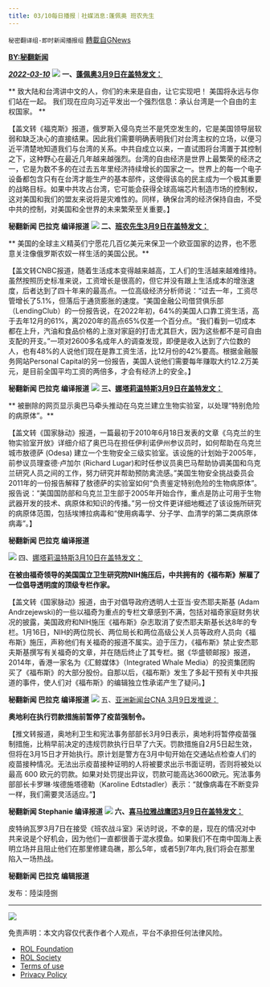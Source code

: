```yaml
---
title: 03/10每日播报｜社媒消息:蓬佩奥 班农先生
---
```

`秘密翻译组-即时新闻播报组` [轉載自GNews](https://gnews.org/zh-hans/2136494/)

**[BY:秘翻新闻](秘翻新闻)**

***[2022-03-10](https://gettr.com/post/pz7c8lf9ca)***
![](https://assets.gnews.org/wp-content/uploads/2022/03/1-106.png)
**一、[蓬佩奥3月9日在盖特发文：](https://gettr.com/post/pz2oo5e699)**

** 致大陆和台湾讲中文的人，你们的未来是自由，让它实现吧！ 美国将永远与你们站在一起。 我们现在应向习近平发出一个强烈信息：承认台湾是一个自由的主权国家。 **

【盖文转《福克斯》报道，俄罗斯入侵乌克兰不是凭空发生的，它是美国领导层软弱和缺乏决心的直接结果。因此我们需要明确表明我们对台湾主权的立场，以便习近平清楚地知道我们与台湾的关系。中共自成立以来，一直试图将台湾置于其控制之下，这种野心在最近几年越来越强烈。台湾的自由经济是世界上最繁荣的经济之一，它是为数不多的在过去五年里经济持续增长的国家之一。世界上的每一个电子设备都包含只有在台湾才能生产的基本部件，这使得该岛的民主成为一个极其重要的战略目标。如果中共攻占台湾，它可能会获得全球高端芯片制造市场的控制权，这对美国和我们的盟友来说将是灾难性的。同样，确保台湾的经济保持自由，不受中共的控制，对美国和全世界的未来繁荣至关重要。】

**秘翻新闻 巴拉克 编译报道**
![](https://assets.gnews.org/wp-content/uploads/2022/03/2-68.jpg)
**二、[班农先生3月9日在盖特发文：](https://gettr.com/post/pyzid3a114)**

** 美国的全球主义精英们宁愿花几百亿美元来保卫一个欧亚国家的边界，也不愿意关注像俄罗斯农奴一样生活的美国公民。**

【盖文转CNBC报道，随着生活成本变得越来越高，工人们的生活越来越难维持。虽然按照历史标准来说，工资增长是很高的，但它并没有跟上生活成本的增涨速度，后者达到了四十年来的最高点。一位高级经济分析师说：“过去一年，工资尽管增长了5.1%，但落后于通货膨胀的速度。“美国金融公司借贷俱乐部（LendingClub）的一份报告说，在2022年初，64%的美国人口靠工资生活，高于去年12月的61%，离2020年的高点65%仅差一个百分点。“我们看到一切成本都在上升，汽油和食品价格的上涨对家庭的打击尤其巨大，因为这些都不是可自由支配的开支。”一项对2600多名成年人的调查发现，即便是收入达到了六位数的人，也有48%的人说他们现在是靠工资生活，比12月份的42%要高。根据金融服务网站Personal Capital的另一份报告，美国人说他们需要每年赚取大约12.2万美元，是目前全国平均工资的两倍多，才会有经济上的安全。】

**秘翻新闻 巴拉克 编译报道**
![](https://assets.gnews.org/wp-content/uploads/2022/03/3-53.jpg)
**三、[娜塔莉温特斯3月9日在盖特发文：](https://gettr.com/post/pyy6z474ad)**

** 被删除的网页显示奥巴马牵头推动在乌克兰建立生物实验室，以处理“特别危险的病原体”。**

【盖文转《国家脉动》报道，一篇最初于2010年6月18日发表的文章《乌克兰的生物实验室开放》详细介绍了奥巴马在担任伊利诺伊州参议员时，如何帮助在乌克兰城市敖德萨 (Odesa) 建立一个生物安全三级实验室。该设施的计划始于2005年，前参议员理查德·卢加尔 (Richard Lugar)和时任参议员奥巴马帮助协调美国和乌克兰研究人员之间的工作，努力研究并帮助预防禽流感。”美国生物安全挑战委员会2011年的一份报告解释了敖德萨的实验室如何“负责鉴定特别危险的生物病原体”。报告说：“美国国防部和乌克兰卫生部于2005年开始合作，重点是防止可用于生物武器开发的技术、病原体和知识的传播。”另一份文件更详细地概述了该设施所研究的病原体范围，包括埃博拉病毒和“使用病毒学、分子学、血清学的第二类病原体病毒”。】

**秘翻新闻 巴拉克 编译报道**


![](https://assets.gnews.org/wp-content/uploads/2022/03/4-31.jpg)
四、[娜塔莉温特斯3月10日在盖特发文：](https://gettr.com/post/pz385v7264)

**在被由福奇领导的美国国立卫生研究院NIH施压后，中共拥有的《福布斯》解雇了一位倡导透明度的顶级专栏作家。**

【盖文转《国家脉动》报道，由于对倡导政府透明人士亚当·安杰耶夫斯基 (Adam Andrzejewski)的一些以福奇为重点的专栏文章感到不满，包括对福奇家庭财务状况的披露，美国政府和NIH施压《福布斯》杂志取消了安杰耶夫斯基长达8年的专栏。1月16日，NIH的两位院长、两位局长和两位高级公关人员等政府人员向《福布斯》施压，声称他们有关福奇的报道不属实。迫于压力，《福布斯》禁止安杰耶夫斯基撰写有关福奇的文章，并在随后终止了其专栏。据《华盛顿邮报》报道，2014年，香港一家名为《汇鲸媒体》（Integrated Whale Media）的投资集团购买了《福布斯》的大部分股份。自那以后，《福布斯》发生了多起干预有关中共报道的事件，使人们对《福布斯》的编辑独立性承诺产生了疑问。】

**秘翻新闻 巴拉克 编译报道**
![](https://assets.gnews.org/wp-content/uploads/2022/03/5-18.jpg)
五、[亚洲新闻台CNA 3月9日发推说：](https://twitter.com/channelnewsasia/status/1501518186918731779)

**奥地利在执行罚款措施前暂停了疫苗强制令。**

【推文转报道，奥地利卫生和宪法事务部部长3月9日表示，奥地利将暂停疫苗强制措施，比稍早前决定的违规罚款执行日早了六天。罚款措施自2月5日起生效，但将在3月15日才开始执行。原计划是警方在3月中旬开始在交通站点检查人们的疫苗接种情况。无法出示疫苗接种证明的人将被要求出示书面证明，否则将被处以最高 600 欧元的罚款。如果对处罚提出异议，罚款可能高达3600欧元。宪法事务部部长卡罗琳·埃德施塔德勒（Karoline Edtstadler）表示：“就像病毒在不断变异一样，我们需要灵活适应。”】

**秘翻新闻 Stephanie 编译报道**
![](https://assets.gnews.org/wp-content/uploads/2022/03/6-15.jpg)
**六、[喜马拉雅战鹰团3月9日在盖特发文：](https://gettr.com/post/pz1sux0909)**

皮特纳瓦罗3月7日在接受《班农战斗室》采访时说，不幸的是，现在的情况对中共来说是个好机会，因为他们一直都很善于混水摸鱼。如果我们不在南中国海上表明立场并且阻止他们在那里修建岛礁，那么5年，或者5到7年内,我们将会在那里陷入一场热战。

**秘翻新闻 巴拉克 编辑报道**

发布：陸柒陸捌

* * *
![](https://assets.gnews.org/wp-content/uploads/2022/03/IMAGE-2022-02-19-171240.jpg)
 

免责声明：本文内容仅代表作者个人观点，平台不承担任何法律风险。

- [ROL Foundation](https://rolfoundation.org/)
- [ROL Society](https://rolsociety.org/)
- [Terms of use](https://gnews.org/terms-of-use-3/)
- [Privacy Policy](https://gnews.org/privacy-policy/)
